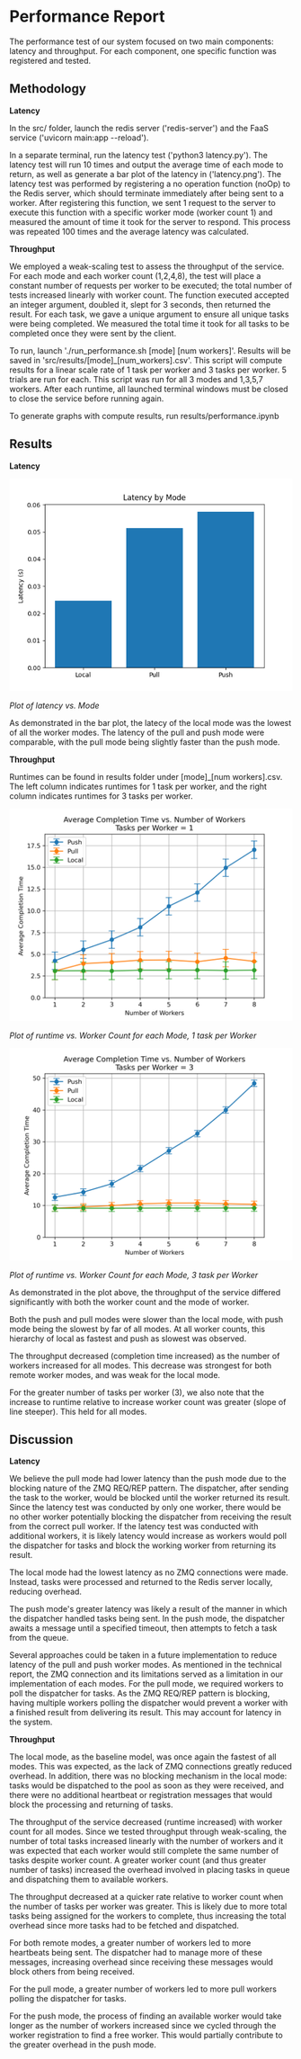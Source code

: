 
# Performance Report

The performance test of our system focused on two main components: latency and throughput. For each component, one specific function was registered and tested.


## Methodology

**Latency**

In the src/ folder, launch the redis server ('redis-server') and the FaaS service ('uvicorn main:app --reload').

 In a separate terminal, run the latency test ('python3 latency.py'). The latency test will run 10 times and output the average time of each mode to return, as well as generate a bar plot of the latency in ('latency.png'). The latency test was performed by registering a no operation function (noOp) to the Redis server, which should terminate immediately after being sent to a worker. After registering this function, we sent 1 request to the server to execute this function with a specific worker mode (worker count 1) and measured the amount of time it took for the server to respond. This process was repeated 100 times and the average latency was calculated.

**Throughput**

We employed a weak-scaling test to assess the throughput of the service. For each mode and each worker count (1,2,4,8), the test will place a constant number of requests per worker to be executed; the total number of tests increased linearly with worker count. The function executed accepted an integer argument, doubled it, slept for 3 seconds, then returned the result. For each task, we gave a unique argument to ensure all unique tasks were being completed. We measured the total time it took for all tasks to be completed once they were sent by the client.

To run, launch './run_performance.sh [mode] [num workers]'. Results will be saved in 'src/results/[mode]_[num_workers].csv'. This script will compute results for a linear scale rate of 1 task per worker and 3 tasks per worker. 5 trials are run for each. This script was run for all 3 modes and 1,3,5,7 workers. After each runtime, all launched terminal windows must be closed to close the service before running again.

To generate graphs with compute results, run results/performance.ipynb

## Results
**Latency**

![Image](./figures/final-latency.png)

*Plot of latency vs. Mode*

As demonstrated in the bar plot, the latecy of the local mode was the lowest of all the worker modes.  The latency of the pull and push mode were comparable, with the pull mode being slightly faster than the push mode. 

**Throughput**

Runtimes can be found in results folder under [mode]_[num workers].csv. The left column indicates runtimes for 1 task per worker, and the right column indicates runtimes for 3 tasks per worker.


![Image](./figures/average_time_plot_1.png)

*Plot of runtime vs. Worker Count for each Mode, 1 task per Worker*

![Image](./figures/average_time_plot_3.png)

*Plot of runtime vs. Worker Count for each Mode, 3 task per Worker*

As demonstrated in the plot above, the throughput of the service differed significantly with both the worker count and the mode of worker.

Both the push and pull modes were slower than the local mode, with push mode being the slowest by far of all modes. At all worker counts, this hierarchy of local as fastest and push as slowest was observed.

The throughput decreased (completion time increased) as the number of workers increased for all modes. This decrease was strongest for both remote worker modes, and was weak for the local mode. 

For the greater number of tasks per worker (3), we also note that the increase to runtime relative to increase worker count was greater (slope of line steeper). This held for all modes.


## Discussion
**Latency**

We believe the pull mode had lower latency than the push mode due to the blocking nature of the ZMQ REQ/REP pattern. The dispatcher, after sending the task to the worker, would be blocked until the worker returned its result. Since the latency test was conducted by only one worker, there would be no other worker potentially blocking the dispatcher from receiving the result from the correct pull worker. If the latency test was conducted with additional workers, it is likely latency would increase as workers would poll the dispatcher for tasks and block the working worker from returning its result.

The local mode had the lowest latency as no ZMQ connections were made. Instead, tasks were processed and returned to the Redis server locally, reducing overhead.

The push mode's greater latency was likely a result of the manner in which the dispatcher handled tasks being sent. In the push mode, the dispatcher awaits a message until a specified timeout, then attempts to fetch a task from the queue.

Several approaches could be taken in a future implementation to reduce latency of the pull and push worker modes. As mentioned in the technical report, the ZMQ connection and its limitations served as a limitation in our implementation of each modes. For the pull mode, we required workers to poll the dispatcher for tasks. As the ZMQ REQ/REP pattern is blocking, having multiple workers polling the dispatcher would prevent a worker with a finished result from delivering its result. This may account for latency in the system. 

**Throughput**

The local mode, as the baseline model, was once again the fastest of all modes. This was expected, as the lack of ZMQ connections greatly reduced overhead. In addition, there was no blocking mechanism in the local mode: tasks would be dispatched to the pool as soon as they were received, and there were no additional heartbeat or registration messages that would block the processing and returning of tasks.

The throughput of the service decreased (runtime increased) with worker count for all modes. Since we tested throughput through weak-scaling, the number of total tasks increased linearly with the number of workers and it was expected that each worker would still complete the same number of tasks despite worker count. A greater worker count (and thus greater number of tasks) increased the overhead involved in placing tasks in queue and dispatching them to available workers.

The throughput decreased at a quicker rate relative to worker count when the number of tasks per worker was greater. This is likely due to more total tasks being assigned for the workers to complete, thus increasing the total overhead since more tasks had to be fetched and dispatched.

For both remote modes, a greater number of workers led to more heartbeats being sent. The dispatcher had to manage more of these messages, increasing overhead since receiving these messages would block others from being received.

For the pull mode, a greater number of workers led to more pull workers polling the dispatcher for tasks.

For the push mode, the process of finding an available worker would take longer as the number of workers increased since we cycled through the worker registration to find a free worker. This would partially contribute to the greater overhead in the push mode.




